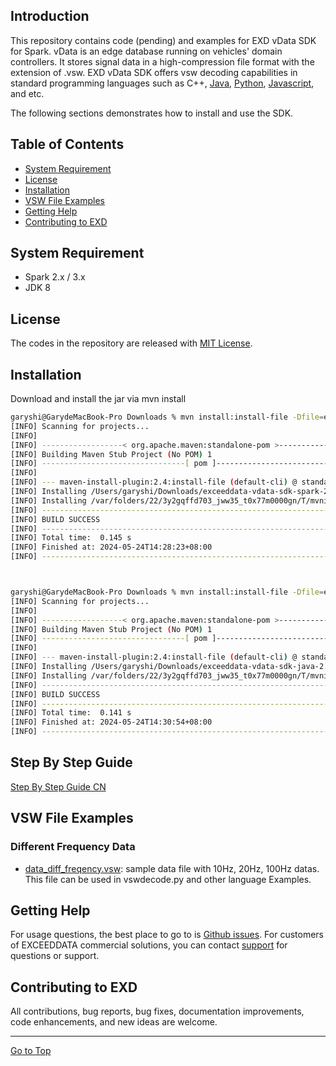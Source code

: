 
## Introduction
This repository contains code (pending) and examples for EXD vData SDK for Spark.  vData is an edge database running on vehicles' domain controllers.  It stores signal data in a high-compression file format with the extension of .vsw.  EXD vData SDK offers vsw decoding capabilities in standard programming languages such as C++, [Java](https://github.com/exceeddata/sdk-vdata-java), [Python](https://github.com/exceeddata/sdk-vdata-python), [Javascript](https://github.com/exceeddata/sdk-vdata-javascript), and etc.  

The following sections demonstrates how to install and use the SDK.

## Table of Contents
- [System Requirement](#system-requirement)
- [License](#license)
- [Installation](#installation)
- [VSW File Examples](#vsw-file-examples)
- [Getting Help](#getting-help)
- [Contributing to EXD](#contributing-to-exd)

## System Requirement
- Spark 2.x / 3.x
- JDK 8

## License
The codes in the repository are released with [MIT License](LICENSE).

## Installation
Download and install the jar via mvn install 

```sh
garyshi@GarydeMacBook-Pro Downloads % mvn install:install-file -Dfile=exceeddata-vdata-sdk-spark-2.8.3-hadoop-3.0.0-cdh6.3.4-spark-2.4.0-cdh6.3.4.jar -DgroupId=com.exceeddata.sdk -DartifactId=vdata-sdk-spark_v2_4 -Dversion=2.8.3-hadoop-3.0.0-cdh6.3.4-spark-2.4.0-cdh6.3.4 -Dpackaging=jar
[INFO] Scanning for projects...
[INFO] 
[INFO] ------------------< org.apache.maven:standalone-pom >-------------------
[INFO] Building Maven Stub Project (No POM) 1
[INFO] --------------------------------[ pom ]---------------------------------
[INFO] 
[INFO] --- maven-install-plugin:2.4:install-file (default-cli) @ standalone-pom ---
[INFO] Installing /Users/garyshi/Downloads/exceeddata-vdata-sdk-spark-2.8.3-hadoop-3.0.0-cdh6.3.4-spark-2.4.0-cdh6.3.4.jar to /Users/garyshi/.m2/repository/com/exceeddata/sdk/vdata-sdk-spark_v2_4/2.8.3-hadoop-3.0.0-cdh6.3.4-spark-2.4.0-cdh6.3.4/vdata-sdk-spark_v2_4-2.8.3-hadoop-3.0.0-cdh6.3.4-spark-2.4.0-cdh6.3.4.jar
[INFO] Installing /var/folders/22/3y2gqffd703_jww35_t0x77m0000gn/T/mvninstall16257380440343494835.pom to /Users/garyshi/.m2/repository/com/exceeddata/sdk/vdata-sdk-spark_v2_4/2.8.3-hadoop-3.0.0-cdh6.3.4-spark-2.4.0-cdh6.3.4/vdata-sdk-spark_v2_4-2.8.3-hadoop-3.0.0-cdh6.3.4-spark-2.4.0-cdh6.3.4.pom
[INFO] ------------------------------------------------------------------------
[INFO] BUILD SUCCESS
[INFO] ------------------------------------------------------------------------
[INFO] Total time:  0.145 s
[INFO] Finished at: 2024-05-24T14:28:23+08:00
[INFO] ------------------------------------------------------------------------



garyshi@GarydeMacBook-Pro Downloads % mvn install:install-file -Dfile=exceeddata-vdata-sdk-java-2.8.3.jar  -DgroupId=com.exceeddata.sdk -DartifactId=vdata-sdk-java -Dversion=2.8.3 -Dpackaging=jar
[INFO] Scanning for projects...
[INFO] 
[INFO] ------------------< org.apache.maven:standalone-pom >-------------------
[INFO] Building Maven Stub Project (No POM) 1
[INFO] --------------------------------[ pom ]---------------------------------
[INFO] 
[INFO] --- maven-install-plugin:2.4:install-file (default-cli) @ standalone-pom ---
[INFO] Installing /Users/garyshi/Downloads/exceeddata-vdata-sdk-java-2.8.3.jar to /Users/garyshi/.m2/repository/com/exceeddata/sdk/vdata-sdk-java/2.8.3/vdata-sdk-java-2.8.3.jar
[INFO] Installing /var/folders/22/3y2gqffd703_jww35_t0x77m0000gn/T/mvninstall4040870039845949465.pom to /Users/garyshi/.m2/repository/com/exceeddata/sdk/vdata-sdk-java/2.8.3/vdata-sdk-java-2.8.3.pom
[INFO] ------------------------------------------------------------------------
[INFO] BUILD SUCCESS
[INFO] ------------------------------------------------------------------------
[INFO] Total time:  0.141 s
[INFO] Finished at: 2024-05-24T14:30:54+08:00
[INFO] ------------------------------------------------------------------------

```

## Step By Step Guide
[Step By Step Guide CN](guide_cn.md)

## VSW File Examples
### Different Frequency Data  
- [data_diff_freqency.vsw](https://github.com/exceeddata/sdk-vdata-python/tree/sample_files/vsw/data_diff_freqency.vsw): sample data file with 10Hz, 20Hz, 100Hz datas. This file can be used in vswdecode.py and other language Examples.


## Getting Help
For usage questions, the best place to go to is [Github issues](https://github.com/exceeddata/sdk-vdata-spark/issues). For customers of EXCEEDDATA commercial solutions, you can contact [support](mailto:support@smartsct.com) for questions or support.

## Contributing to EXD
All contributions, bug reports, bug fixes, documentation improvements, code enhancements, and new ideas are welcome.

<hr>

[Go to Top](#table-of-contents)
